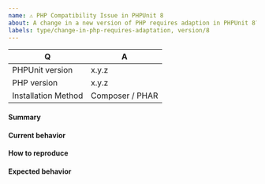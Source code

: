 ```yaml
---
name: ⚠️ PHP Compatibility Issue in PHPUnit 8
about: A change in a new version of PHP requires adaption in PHPUnit 8?
labels: type/change-in-php-requires-adaptation, version/8
---
```


<!--
- Please do not report an issue for a version of PHPUnit that is no longer supported. A list of currently supported versions of PHPUnit is available at https://phpunit.de/supported-versions.html.
- Please do not report an issue if you are using a version of PHP that is not supported by the version of PHPUnit you are using. A list that shows which version of PHP is supported by which version of PHPUnit is available at https://phpunit.de/supported-versions.html.
- Please do not report an issue if you are not using PHPUnit directly, but rather a third-party wrapper around it.
- Please do not report an issue if you are using a third-party extension such as alternative output printers.
- Please fill in this template according to your issue.
- Please keep the table shown below at the top of your issue.
- Please include the output of "composer info | sort" if you installed PHPUnit using Composer.
- Please post code as text (using proper markup). Do not post screenshots of code.
- Please remove this comment before submitting your issue.
-->

| Q                   | A
| --------------------| ---------------
| PHPUnit version     | x.y.z
| PHP version         | x.y.z
| Installation Method | Composer / PHAR

#### Summary

<!-- Provide a summary describing the problem you are experiencing. -->

#### Current behavior

<!-- What is the current behavior? -->

#### How to reproduce

<!-- Provide steps to reproduce the issue. -->

#### Expected behavior

<!-- What was the expected (correct) behavior? -->
